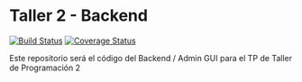 # Taller 2 - Backend

[![Build Status](https://travis-ci.com/aleperno/taller2-back.svg?token=8xtxBcqxC5A8nnf9ctzM&branch=master)](https://travis-ci.com/aleperno/taller2-back)
[![Coverage Status](https://coveralls.io/repos/github/aleperno/taller2-back/badge.svg?branch=master)](https://coveralls.io/github/aleperno/taller2-back?branch=master)

Este repositorio será el código del Backend / Admin GUI para el TP de Taller de
Programación 2

